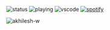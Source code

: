 ![status](https://api.statusbadges.me/badge/status/771739797894070313?simple=true)
![playing](https://api.statusbadges.me/badge/playing/771739797894070313)
![vscode](https://api.statusbadges.me/badge/vscode/771739797894070313)
[![spotify](https://api.statusbadges.me/badge/spotify/771739797894070313)](https://api.statusbadges.me/openspotify/771739797894070313)
  
<p align="left"> <img src="https://komarev.com/ghpvc/?username=akhilesh-w&label=Profile%20views&color=0e75b6&style=flat" alt="akhilesh-w" /> </p>

<!--
**This is a ✨ _special_ ✨ repository because its `README.md` (this file) appears on your GitHub profile.

Here are some ideas to get you started:

- 🌱 I’m currently learning ...
- 👯 I’m looking to collaborate on ...
- 🤔 I’m looking for help with ...
- 💬 Ask me about ...
- ⚡ Fun fact: ...
-->
